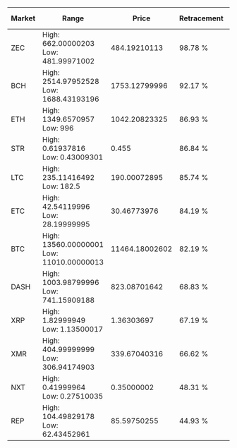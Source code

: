 | Market | Range | Price| Retracement | Doubles to 50% |
| --- | --- | --- | --- | --- |
| ZEC | High: 662.00000203<br />Low: 481.99971002 | 484.19210113 | 98.78 % | 1.18 |
| BCH | High: 2514.97952528<br />Low: 1688.43193196 | 1753.12799996 | 92.17 % | 1.20 |
| ETH | High: 1349.6570957<br />Low: 996 | 1042.20823325 | 86.93 % | 1.13 |
| STR | High: 0.61937816<br />Low: 0.43009301 | 0.455 | 86.84 % | 1.15 |
| LTC | High: 235.11416492<br />Low: 182.5 | 190.00072895 | 85.74 % | 1.10 |
| ETC | High: 42.54119996<br />Low: 28.19999995 | 30.46773976 | 84.19 % | 1.16 |
| BTC | High: 13560.00000001<br />Low: 11010.00000013 | 11464.18002602 | 82.19 % | 1.07 |
| DASH | High: 1003.98799996<br />Low: 741.15909188 | 823.08701642 | 68.83 % | 1.06 |
| XRP | High: 1.82999949<br />Low: 1.13500017 | 1.36303697 | 67.19 % | 1.09 |
| XMR | High: 404.99999999<br />Low: 306.94174903 | 339.67040316 | 66.62 % | 1.05 |
| NXT | High: 0.41999964<br />Low: 0.27510035 | 0.35000002 | 48.31 % | 0.00 |
| REP | High: 104.49829178<br />Low: 62.43452961 | 85.59750255 | 44.93 % | 0.00 |
